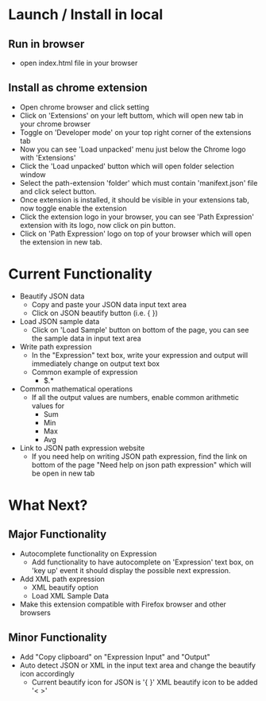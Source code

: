 # Launch / Install in local
## Run in browser
* open index.html file in your browser

## Install as chrome extension 
* Open chrome browser and click setting
* Click on 'Extensions' on your left buttom, which will open new tab in your chrome browser
* Toggle on 'Developer mode' on your top right corner of the extensions tab
* Now you can see 'Load unpacked' menu just below the Chrome logo with 'Extensions'
* Click the 'Load unpacked' button which will open folder selection window
* Select the path-extension 'folder' which must contain 'manifext.json' file and click select button.
* Once extension is installed, it should be visible in your extensions tab, now toggle enable the extension
* Click the extension logo in your browser, you can see 'Path Expression' extension with its logo, now click on pin button. 
* Click on 'Path Expression' logo on top of your browser which will open the extension in new tab. 

# Current Functionality
* Beautify JSON data
    * Copy and paste your JSON data input text area
    * Click on JSON beautify button (i.e. { })
* Load JSON sample data
    * Click on 'Load Sample' button on bottom of the page, you can see the sample data in input text area
* Write path expression
    * In the "Expression" text box, write your expression and output will immediately change on output text box 
    * Common example of expression
        * $.*
* Common mathematical operations
    * If all the output values are numbers, enable common arithmetic values for 
        * Sum
        * Min
        * Max
        * Avg
* Link to JSON path expression website
    * If you need help on writing JSON path expression, find the link on bottom of the page "Need help on json path expression" which will be open in new tab

# What Next?
## Major Functionality
* Autocomplete functionality on Expression
    * Add functionality to have autocomplete on 'Expression' text box, on 'key up' event it should display the possible next expression.
* Add XML path expression
    * XML beautify option 
    * Load XML Sample Data
* Make this extension compatible with Firefox browser and other browsers
## Minor Functionality
* Add "Copy clipboard" on "Expression Input" and "Output"
* Auto detect JSON or XML in the input text area and change the beautify icon accordingly
    * Current beautify icon for JSON is '{ }' XML beautify icon to be added '< >'